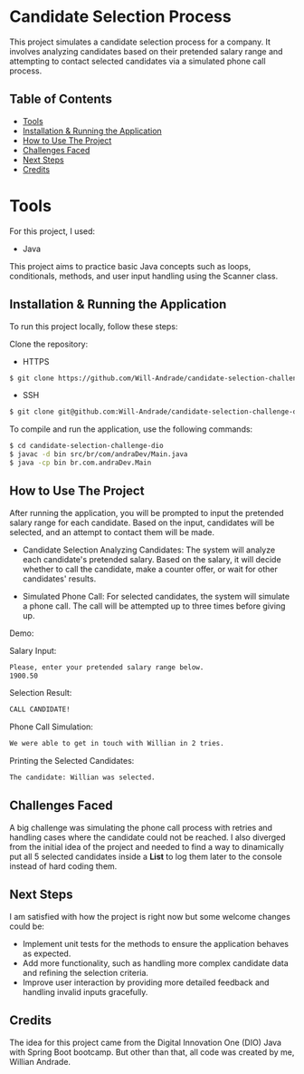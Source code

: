 # Candidate Selection Process

This project simulates a candidate selection process for a company. It involves analyzing candidates based on their pretended salary range and attempting to contact selected candidates via a simulated phone call process.

## Table of Contents
- [Tools](#tools)
- [Installation & Running the Application](#installation--running-the-application)
- [How to Use The Project](#how-to-use-the-project)
- [Challenges Faced](#challenges-faced)
- [Next Steps](#next-steps)
- [Credits](#credits)

# Tools
For this project, I used:
- Java

This project aims to practice basic Java concepts such as loops, conditionals, methods, and user input handling using the Scanner class.

## Installation & Running the Application

To run this project locally, follow these steps:

Clone the repository:

- HTTPS
```bash
$ git clone https://github.com/Will-Andrade/candidate-selection-challenge-dio.git
```

- SSH
```bash
$ git clone git@github.com:Will-Andrade/candidate-selection-challenge-dio.git
```

To compile and run the application, use the following commands:

```bash
$ cd candidate-selection-challenge-dio
$ javac -d bin src/br/com/andraDev/Main.java
$ java -cp bin br.com.andraDev.Main
```

## How to Use The Project
After running the application, you will be prompted to input the pretended salary range for each candidate. Based on the input, candidates will be selected, and an attempt to contact them will be made.

- Candidate Selection
Analyzing Candidates:
The system will analyze each candidate's pretended salary. Based on the salary, it will decide whether to call the candidate, make a counter offer, or wait for other candidates' results.

- Simulated Phone Call:
For selected candidates, the system will simulate a phone call. The call will be attempted up to three times before giving up.

Demo:

Salary Input:
```bash
Please, enter your pretended salary range below.
1900.50
```

Selection Result:
```bash
CALL CANDIDATE!
```

Phone Call Simulation:
```bash
We were able to get in touch with Willian in 2 tries.
```

Printing the Selected Candidates:
```bash
The candidate: Willian was selected.
```

## Challenges Faced

A big challenge was simulating the phone call process with retries and handling cases where the candidate could not be reached. I also diverged from the initial idea of the project and needed to find a way to dinamically put all 5 selected candidates inside a **List** to log them later to the console instead of hard coding them.

## Next Steps

I am satisfied with how the project is right now but some welcome changes could be:
- Implement unit tests for the methods to ensure the application behaves as expected.
- Add more functionality, such as handling more complex candidate data and refining the selection criteria.
- Improve user interaction by providing more detailed feedback and handling invalid inputs gracefully.

## Credits
The idea for this project came from the Digital Innovation One (DIO) Java with Spring Boot bootcamp. But other than that, all code was created by me, Willian Andrade.
